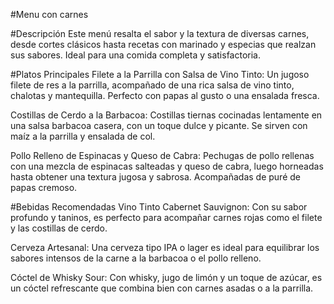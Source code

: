 #Menu con carnes

#Descripción
Este menú resalta el sabor y la textura de diversas carnes, desde cortes clásicos hasta recetas con marinado y especias que realzan sus sabores. Ideal para una comida completa y satisfactoria.

#Platos Principales
Filete a la Parrilla con Salsa de Vino Tinto: Un jugoso filete de res a la parrilla, acompañado de una rica salsa de vino tinto, chalotas y mantequilla. Perfecto con papas al gusto o una ensalada fresca.

Costillas de Cerdo a la Barbacoa: Costillas tiernas cocinadas lentamente en una salsa barbacoa casera, con un toque dulce y picante. Se sirven con maíz a la parrilla y ensalada de col.

Pollo Relleno de Espinacas y Queso de Cabra: Pechugas de pollo rellenas con una mezcla de espinacas salteadas y queso de cabra, luego horneadas hasta obtener una textura jugosa y sabrosa. Acompañadas de puré de papas cremoso.

#Bebidas Recomendadas
Vino Tinto Cabernet Sauvignon: Con su sabor profundo y taninos, es perfecto para acompañar carnes rojas como el filete y las costillas de cerdo.

Cerveza Artesanal: Una cerveza tipo IPA o lager es ideal para equilibrar los sabores intensos de la carne a la barbacoa o el pollo relleno.

Cóctel de Whisky Sour: Con whisky, jugo de limón y un toque de azúcar, es un cóctel refrescante que combina bien con carnes asadas o a la parrilla.

